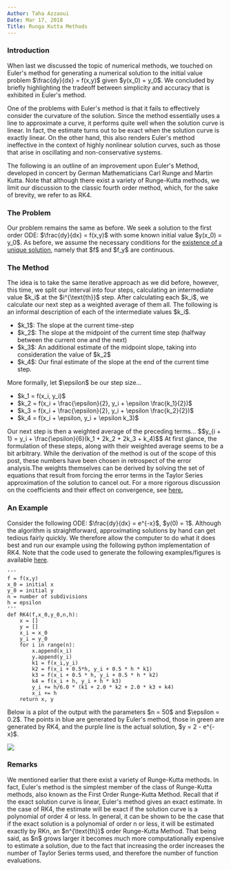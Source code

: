 ```yaml
---
Author: Taha Azzaoui
Date: Mar 17, 2018 
Title: Runga Kutta Methods
---
```


### Introduction

When last we discussed the topic of numerical methods, we touched on
Euler\'s method for generating a numerical solution to the initial value
problem \$\\frac{dy}{dx} = f(x,y)\$ given \$y(x\_0) = y\_0\$. We
concluded by briefly highlighting the tradeoff between simplicity and
accuracy that is exhibited in Euler\'s method.

One of the problems with Euler\'s method is that it fails to effectively
consider the curvature of the solution. Since the method essentially
uses a line to approximate a curve, it performs quite well when the
solution curve is linear. In fact, the estimate turns out to be exact
when the solution curve is exactly linear. On the other hand, this also
renders Euler\'s method ineffective in the context of highly nonlinear
solution curves, such as those that arise in oscillating and
non-conservative systems.

The following is an outline of an improvement upon Euler\'s Method,
developed in concert by German Mathematicians Carl Runge and Martin
Kutta. Note that although there exist a variety of Runge-Kutta methods,
we limit our discussion to the classic fourth order method, which, for
the sake of brevity, we refer to as RK4.

### The Problem

Our problem remains the same as before. We seek a solution to the first
order ODE: \$\\frac{dy}{dx} = f(x,y)\$ with some known initial value
\$y(x\_0) = y\_0\$. As before, we assume the necessary conditions for
the [existence of a unique
solution](http://faculty.sfasu.edu/judsontw/ode/html/firstlook06.html),
namely that \$f\$ and \$f\_y\$ are continuous.

### The Method

The idea is to take the same iterative approach as we did before,
however, this time, we split our interval into four steps, calculating
an intermediate value \$k\_i\$ at the \$i\^{\\text{th}}\$ step. After
calculating each \$k\_i\$, we calculate our next step as a weighted
average of them all. The following is an informal description of each of
the intermediate values \$k\_i\$.

-   \$k\_1\$: The slope at the current time-step
-   \$k\_2\$: The slope at the midpoint of the current time step
    (halfway between the current one and the next)
-   \$k\_3\$: An additional estimate of the midpoint slope, taking into
    consideration the value of \$k\_2\$
-   \$k\_4\$: Our final estimate of the slope at the end of the current
    time step.

More formally, let \$\\epsilon\$ be our step size\...

-   \$k\_1 = f(x\_i, y\_i)\$
-   \$k\_2 = f(x\_i + \\frac{\\epsilon}{2}, y\_i + \\epsilon
    \\frac{k\_1}{2})\$
-   \$k\_3 = f(x\_i + \\frac{\\epsilon}{2}, y\_i + \\epsilon
    \\frac{k\_2}{2})\$
-   \$k\_4 = f(x\_i + \\epsilon, y\_i + \\epsilon k\_3)\$

Our next step is then a weighted average of the preceding terms\...
\$\$y\_{i + 1} = y\_i + \\frac{\\epsilon}{6}(k\_1 + 2k\_2 + 2k\_3 +
k\_4)\$\$ At first glance, the formulation of these steps, along with
their weighted average seems to be a bit arbitrary. While the derivation
of the method is out of the scope of this post, these numbers have been
chosen in retrospect of the error analysis.The weights themselves can be
derived by solving the set of equations that result from forcing the
error terms in the Taylor Series approximation of the solution to cancel
out. For a more rigorous discussion on the coefficients and their effect
on convergence, see
[here.](http://vmm.math.uci.edu/odeandcm/PDF_Files/Appendices/AppendixH.pdf)

### An Example

Consider the following ODE: \$\\frac{dy}{dx} = e\^{-x}\$, \$y(0) = 1\$.
Although the algorithm is straightforward, approximating solutions by
hand can get tedious fairly quickly. We therefore allow the computer to
do what it does best and run our example using the following python
implementation of RK4. Note that the code used to generate the following
examples/figures is available
[here](https://github.com/tazzaoui/Numerical-ODE-Examples).

    '''
    f = f(x,y) 
    x_0 = initial x
    y_0 = initial y
    n = number of subdivisions
    h = epsilon
    '''
    def RK4(f,x_0,y_0,n,h):
        x = []
        y = []
        x_i = x_0
        y_i = y_0
        for i in range(n):
            x.append(x_i)
            y.append(y_i)
            k1 = f(x_i,y_i)
            k2 = f(x_i + 0.5*h, y_i + 0.5 * h * k1)
            k3 = f(x_i + 0.5 * h, y_i + 0.5 * h * k2)
            k4 = f(x_i + h, y_i + h * k3)
            y_i += h/6.0 * (k1 + 2.0 * k2 + 2.0 * k3 + k4)
            x_i += h
        return x, y
          

Below is a plot of the output with the parameters \$n = 50\$ and
\$\\epsilon = 0.2\$. The points in blue are generated by Euler\'s
method, those in green are generated by RK4, and the purple line is the
actual solution, \$y = 2 - e\^{-x}\$.

![](images/runge-kutta1.png)

### Remarks

We mentioned earlier that there exist a variety of Runge-Kutta methods.
In fact, Euler\'s method is the simplest member of the class of
Runge-Kutta methods, also known as the First Order Runge-Kutta Method.
Recall that if the exact solution curve is linear, Euler\'s method gives
an exact estimate. In the case of RK4, the estimate will be exact if the
solution curve is a polynomial of order 4 or less. In general, it can be
shown to be the case that if the exact solution is a polynomial of order
n or less, it will be estimated exactly by RKn, an \$n\^{\\text{th}}\$
order Runge-Kutta Method. That being said, as \$n\$ grows larger it
becomes much more computationally expensive to estimate a solution, due
to the fact that increasing the order increases the number of Taylor
Series terms used, and therefore the number of function evaluations.
